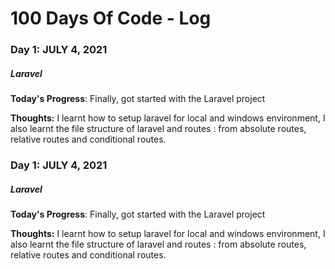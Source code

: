 # 100 Days Of Code - Log

### Day 1: JULY 4, 2021 
##### Laravel

**Today's Progress**: Finally, got started with the Laravel project

**Thoughts:** I learnt how to setup laravel for local and windows environment, I also learnt the file structure of laravel and routes : from absolute routes, relative routes and conditional routes.

### Day 1: JULY 4, 2021 
##### Laravel

**Today's Progress**: Finally, got started with the Laravel project

**Thoughts:** I learnt how to setup laravel for local and windows environment, I also learnt the file structure of laravel and routes : from absolute routes, relative routes and conditional routes.

